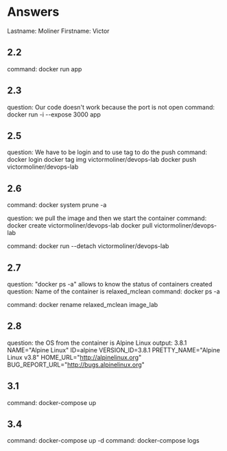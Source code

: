 # Answers

Lastname: Moliner
Firstname: Victor

## 2.2
command: docker run app

## 2.3
question: Our code doesn't work because the port is not open
command: docker run -i --expose 3000 app

## 2.5
question: We have to be login and to use tag to do the push
command: docker login
docker tag img victormoliner/devops-lab
docker push victormoliner/devops-lab

## 2.6
command: docker system prune -a

question: we pull the image and then we start the container 
command: docker create victormoliner/devops-lab
docker pull victormoliner/devops-lab

command: docker run --detach victormoliner/devops-lab

## 2.7
question: "docker ps -a" allows to know the status of containers created
question: Name of the container is relaxed_mclean
command: docker ps -a

command: docker rename relaxed_mclean image_lab

## 2.8
question: the OS from the container is Alpine Linux
output:
3.8.1
NAME="Alpine Linux"
ID=alpine
VERSION_ID=3.8.1
PRETTY_NAME="Alpine Linux v3.8"
HOME_URL="http://alpinelinux.org"
BUG_REPORT_URL="http://bugs.alpinelinux.org"

## 3.1
command: docker-compose up

## 3.4
command: docker-compose up -d
command: docker-compose logs
